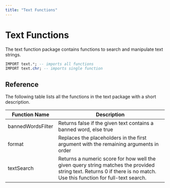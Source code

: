 ```yaml
---
title: "Text Functions"
---
```


# Text Functions

The text function package contains functions to search and manipulate text strings.

```sql
IMPORT text.*; -- imports all functions
IMPORT text.chr; -- imports single function
```

## Reference

The following table lists all the functions in the text package with a short description.

| Function Name         | Description   |
|-----------------------|---------------|
| bannedWordsFilter | Returns false if the given text contains a banned word, else true | 
| format | Replaces the placeholders in the first argument with the remaining arguments in order | 
| textSearch | Returns a numeric score for how well the given query string matches the provided string text. Returns 0 if there is no match. Use this function for full-text search. | 